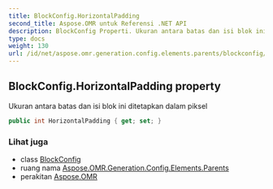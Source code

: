 ```yaml
---
title: BlockConfig.HorizontalPadding
second_title: Aspose.OMR untuk Referensi .NET API
description: BlockConfig Properti. Ukuran antara batas dan isi blok ini ditetapkan dalam piksel
type: docs
weight: 130
url: /id/net/aspose.omr.generation.config.elements.parents/blockconfig/horizontalpadding/
---
```

## BlockConfig.HorizontalPadding property

Ukuran antara batas dan isi blok ini ditetapkan dalam piksel

```csharp
public int HorizontalPadding { get; set; }
```

### Lihat juga

* class [BlockConfig](../)
* ruang nama [Aspose.OMR.Generation.Config.Elements.Parents](../../blockconfig/)
* perakitan [Aspose.OMR](../../../)


